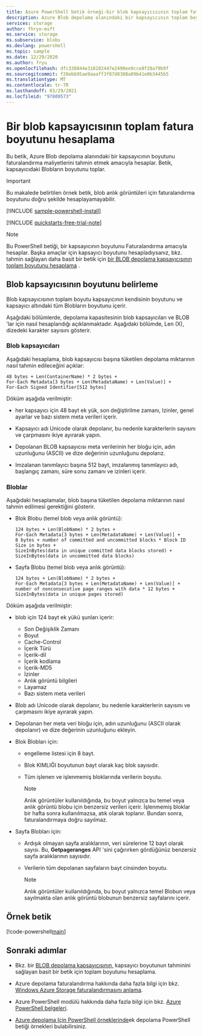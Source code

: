 ```yaml
---
title: Azure PowerShell betik örneği-bir blob kapsayıcısının toplam fatura boyutunu hesaplama | Microsoft Docs
description: Azure Blob depolama alanındaki bir kapsayıcının toplam boyutunu Faturalandırma amacıyla hesaplayın.
services: storage
author: fhryo-msft
ms.service: storage
ms.subservice: blobs
ms.devlang: powershell
ms.topic: sample
ms.date: 12/29/2020
ms.author: fryu
ms.openlocfilehash: dfc338844e310102447e2498ee9cce8f28a79b9f
ms.sourcegitcommit: f28ebb95ae9aaaff3f87d8388a09b41e0b3445b5
ms.translationtype: MT
ms.contentlocale: tr-TR
ms.lasthandoff: 03/29/2021
ms.locfileid: "97809573"
---
```

# <a name="calculate-the-total-billing-size-of-a-blob-container"></a>Bir blob kapsayıcısının toplam fatura boyutunu hesaplama

Bu betik, Azure Blob depolama alanındaki bir kapsayıcının boyutunu faturalandırma maliyetlerini tahmin etmek amacıyla hesaplar. Betik, kapsayıcıdaki Blobların boyutunu toplar.

> [!IMPORTANT]
> Bu makalede belirtilen örnek betik, blob anlık görüntüleri için faturalandırma boyutunu doğru şekilde hesaplayamayabilir.

[!INCLUDE [sample-powershell-install](../../../includes/sample-powershell-install-no-ssh-az.md)]

[!INCLUDE [quickstarts-free-trial-note](../../../includes/quickstarts-free-trial-note.md)]

> [!NOTE]
> Bu PowerShell betiği, bir kapsayıcının boyutunu Faturalandırma amacıyla hesaplar. Başka amaçlar için kapsayıcı boyutunu hesapladıysanız, bkz. tahmin sağlayan daha basit bir betik için [bir BLOB depolama kapsayıcısının toplam boyutunu hesaplama](../scripts/storage-blobs-container-calculate-size-powershell.md) .

## <a name="determine-the-size-of-the-blob-container"></a>Blob kapsayıcısının boyutunu belirleme

Blob kapsayıcısının toplam boyutu kapsayıcının kendisinin boyutunu ve kapsayıcı altındaki tüm Blobların boyutunu içerir.

Aşağıdaki bölümlerde, depolama kapasitesinin blob kapsayıcıları ve BLOB 'lar için nasıl hesaplandığı açıklanmaktadır. Aşağıdaki bölümde, Len (X), dizedeki karakter sayısını gösterir.

### <a name="blob-containers"></a>Blob kapsayıcıları

Aşağıdaki hesaplama, blob kapsayıcısı başına tüketilen depolama miktarının nasıl tahmin edileceğini açıklar:

```
48 bytes + Len(ContainerName) * 2 bytes +
For-Each Metadata[3 bytes + Len(MetadataName) + Len(Value)] +
For-Each Signed Identifier[512 bytes]
```

Döküm aşağıda verilmiştir:

* her kapsayıcı için 48 bayt ek yük, son değiştirilme zamanı, Izinler, genel ayarlar ve bazı sistem meta verileri içerir.

* Kapsayıcı adı Unicode olarak depolanır, bu nedenle karakterlerin sayısını ve çarpmasını ikiye ayırarak yapın.

* Depolanan BLOB kapsayıcısı meta verilerinin her bloğu için, adın uzunluğunu (ASCII) ve dize değerinin uzunluğunu depolarız.

* Imzalanan tanımlayıcı başına 512 bayt, imzalanmış tanımlayıcı adı, başlangıç zamanı, süre sonu zamanı ve izinleri içerir.

### <a name="blobs"></a>Bloblar

Aşağıdaki hesaplamalar, blob başına tüketilen depolama miktarının nasıl tahmin edilmesi gerektiğini gösterir.

* Blok Blobu (temel blob veya anlık görüntü):

   ```
   124 bytes + Len(BlobName) * 2 bytes +
   For-Each Metadata[3 bytes + Len(MetadataName) + Len(Value)] +
   8 bytes + number of committed and uncommitted blocks * Block ID Size in bytes +
   SizeInBytes(data in unique committed data blocks stored) +
   SizeInBytes(data in uncommitted data blocks)
   ```

* Sayfa Blobu (temel blob veya anlık görüntü):

   ```
   124 bytes + Len(BlobName) * 2 bytes +
   For-Each Metadata[3 bytes + Len(MetadataName) + Len(Value)] +
   number of nonconsecutive page ranges with data * 12 bytes +
   SizeInBytes(data in unique pages stored)
   ```

Döküm aşağıda verilmiştir:

* blob için 124 bayt ek yükü şunları içerir:
    - Son Değişiklik Zamanı
    - Boyut
    - Cache-Control
    - İçerik Türü
    - İçerik-dil
    - İçerik kodlama
    - İçerik-MD5
    - İzinler
    - Anlık görüntü bilgileri
    - Layamaz
    - Bazı sistem meta verileri

* Blob adı Unicode olarak depolanır, bu nedenle karakterlerin sayısını ve çarpmasını ikiye ayırarak yapın.

* Depolanan her meta veri bloğu için, adın uzunluğunu (ASCII olarak depolanır) ve dize değerinin uzunluğunu ekleyin.

* Blok Blobları için:
  * engelleme listesi için 8 bayt.
  * Blok KIMLIĞI boyutunun bayt olarak kaç blok sayısıdır.
  * Tüm işlenen ve işlenmemiş bloklarında verilerin boyutu.

    >[!NOTE]
    >Anlık görüntüler kullanıldığında, bu boyut yalnızca bu temel veya anlık görüntü blobu için benzersiz verileri içerir. İşlenmemiş bloklar bir hafta sonra kullanılmazsa, atık olarak toplanır. Bundan sonra, faturalandırmaya doğru sayılmaz.

* Sayfa Blobları için:
  * Ardışık olmayan sayfa aralıklarının, veri sürelerine 12 bayt olarak sayısı. Bu, **Getpageranges** API 'sini çağırırken gördüğünüz benzersiz sayfa aralıklarının sayısıdır.

  * Verilerin tüm depolanan sayfaların bayt cinsinden boyutu.

    >[!NOTE]
    >Anlık görüntüler kullanıldığında, bu boyut yalnızca temel Blobun veya sayılmakta olan anlık görüntü blobunun benzersiz sayfalarını içerir.

## <a name="sample-script"></a>Örnek betik

[!code-powershell[main](../../../powershell_scripts/storage/calculate-container-size/calculate-container-size-ex.ps1 "Calculate container size")]

## <a name="next-steps"></a>Sonraki adımlar

- Bkz. bir [BLOB depolama kapsayıcısının,](../scripts/storage-blobs-container-calculate-size-powershell.md) kapsayıcı boyutunun tahminini sağlayan basit bir betik için toplam boyutunu hesaplama.

- Azure depolama faturalandırma hakkında daha fazla bilgi için bkz. [Windows Azure Storage faturalandırmasını anlama](https://blogs.msdn.microsoft.com/windowsazurestorage/2010/07/08/understanding-windows-azure-storage-billing-bandwidth-transactions-and-capacity/).

- Azure PowerShell modülü hakkında daha fazla bilgi için bkz. [Azure PowerShell belgeleri](/powershell/azure/).

- [Azure depolama Için PowerShell örneklerinde](../blobs/storage-samples-blobs-powershell.md)ek depolama PowerShell betiği örnekleri bulabilirsiniz.